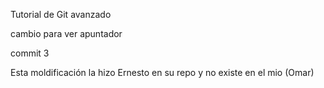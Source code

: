 Tutorial de Git avanzado

cambio para ver apuntador

commit 3

Esta moldificación la hizo Ernesto en su repo y no existe en el mio (Omar)